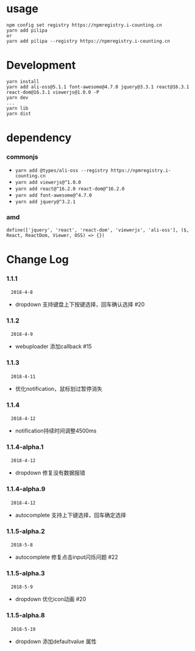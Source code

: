 # usage
```
npm config set registry https://npmregistry.i-counting.cn
yarn add pilipa
or
yarn add pilipa --registry https://npmregistry.i-counting.cn
```

# Development
```
yarn install
yarn add ali-oss@5.1.1 font-awesome@4.7.0 jquery@3.3.1 react@16.3.1 react-dom@16.3.1 viewerjs@1.0.0 -P
yarn dev
...
yarn lib
yarn dist
```

# dependency 
### commonjs
- `yarn add @types/ali-oss --registry https://npmregistry.i-counting.cn`
- `yarn add viewerjs@^1.0.0`
- `yarn add react@^16.2.0 react-dom@^16.2.0`
- `yarn add font-awesome@^4.7.0`
- `yarn add jquery@^3.2.1`

### amd
```
define(['jquery', 'react', 'react-dom', 'viewerjs', 'ali-oss'], ($, React, ReactDom, Viewer, OSS) => {})
```

# Change Log 
### 1.1.1  
  &nbsp;&nbsp; `2018-4-8` 
  - dropdown 支持键盘上下按键选择，回车确认选择 #20

### 1.1.2  
  &nbsp;&nbsp; `2018-4-9` 
  - webuploader 添加callback #15

### 1.1.3  
  &nbsp;&nbsp; `2018-4-11` 
  - 优化notification，鼠标划过暂停消失

### 1.1.4 
  &nbsp;&nbsp; `2018-4-12` 
  - notification持续时间调整4500ms

### 1.1.4-alpha.1 
  &nbsp;&nbsp; `2018-4-12` 
  - dropdown 修复没有数据报错

### 1.1.4-alpha.9 
  &nbsp;&nbsp; `2018-4-12` 
  - autocomplete 支持上下键选择，回车确定选择

### 1.1.5-alpha.2 
  &nbsp;&nbsp; `2018-5-8` 
  - autocomplete 修复点击input闪烁问题 #22

### 1.1.5-alpha.3
  &nbsp;&nbsp; `2018-5-9` 
  - dropdown 优化icon动画 #20

### 1.1.5-alpha.8
  &nbsp;&nbsp; `2018-5-19` 
  - dropdown 添加defaultvalue 属性